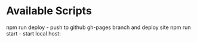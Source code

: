 # Available Scripts

npm run deploy - push to github gh-pages branch and deploy site
npm run start - start local host:
